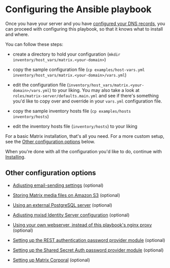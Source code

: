 # Configuring the Ansible playbook

Once you have your server and you have [configured your DNS records](configuring-dns.md#configuring-dns), you can proceed with configuring this playbook, so that it knows what to install and where.

You can follow these steps:

- create a directory to hold your configuration (`mkdir inventory/host_vars/matrix.<your-domain>`)

- copy the sample configuration file (`cp examples/host-vars.yml inventory/host_vars/matrix.<your-domain>/vars.yml`)

- edit the configuration file (`inventory/host_vars/matrix.<your-domain>/vars.yml`) to your liking. You may also take a look at `roles/matrix-server/defaults.main.yml` and see if there's something you'd like to copy over and override in your `vars.yml` configuration file.

- copy the sample inventory hosts file (`cp examples/hosts inventory/hosts`)

- edit the inventory hosts file (`inventory/hosts`) to your liking


For a basic Matrix installation, that's all you need.
For a more custom setup, see the [Other configuration options](#other-configuration-options) below.

When you're done with all the configuration you'd like to do, continue with [Installing](installing.md).


## Other configuration options

- [Adjusting email-sending settings](configuring-playbook-email.md) (optional)

- [Storing Matrix media files on Amazon S3](configuring-playbook-s3.md) (optional)

- [Using an external PostgreSQL server](configuring-playbook-external-postgres.md) (optional)

- [Adjusting mxisd Identity Server configuration](configuring-playbook-mxisd.md) (optional)

- [Using your own webserver, instead of this playbook's nginx proxy](configuring-playbook-own-webserver.md) (optional)

- [Setting up the REST authentication password provider module](configuring-playbook-rest-auth.md) (optional)

- [Setting up the Shared Secret Auth password provider module](configuring-playbook-shared-secret-auth.md) (optional)

- [Setting up Matrix Corporal](configuring-playbook-matrix-corporal.md) (optional)